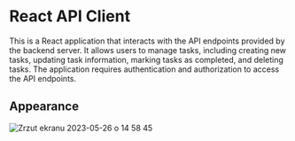 # React API Client
This is a React application that interacts with the API endpoints provided by the backend server. It allows users to manage tasks, including creating new tasks, updating task information, marking tasks as completed, and deleting tasks. The application requires authentication and authorization to access the API endpoints.

## Appearance
<img alt="Zrzut ekranu 2023-05-26 o 14 58 45" src="https://github.com/olimpialewinska/todolist/assets/100933608/7784879e-bbf6-4e9d-9ce0-8b413c1e3f69">
